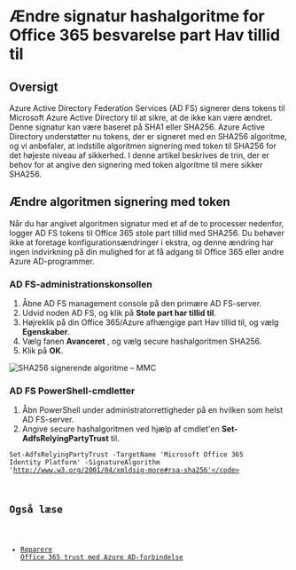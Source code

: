 <properties
    pageTitle="Rediger signatur hashalgoritme for sikkerhed og rettighedsadministration besvare part i Office 365 | Microsoft Azure"
    description="Denne side indeholder retningslinjer til at ændre SHA algoritme til sammenslutning tillid med Office 365"
    keywords="SHA1, SHA256, O365, sammenslutning aadconnect adfs, ad fs, og Skift sha sammenslutning sikkerhed og rettighedsadministration, stole part Hav tillid til"
    services="active-directory"
    documentationCenter=""
    authors="anandyadavmsft"
    manager="samueld"
    editor=""/>

<tags
    ms.service="active-directory"
    ms.workload="identity"
    ms.tgt_pltfrm="na"
    ms.devlang="na"
    ms.topic="article"
    ms.date="08/01/2016"
    ms.author="anandy"/>

# <a name="change-signature-hash-algorithm-for-office-365-replying-party-trust"></a>Ændre signatur hashalgoritme for Office 365 besvarelse part Hav tillid til

## <a name="overview"></a>Oversigt

Azure Active Directory Federation Services (AD FS) signerer dens tokens til Microsoft Azure Active Directory til at sikre, at de ikke kan være ændret. Denne signatur kan være baseret på SHA1 eller SHA256. Azure Active Directory understøtter nu tokens, der er signeret med en SHA256 algoritme, og vi anbefaler, at indstille algoritmen signering med token til SHA256 for det højeste niveau af sikkerhed. I denne artikel beskrives de trin, der er behov for at angive den signering med token algoritme til mere sikker SHA256.

## <a name="change-the-token-signing-algorithm"></a>Ændre algoritmen signering med token

Når du har angivet algoritmen signatur med et af de to processer nedenfor, logger AD FS tokens til Office 365 stole part tillid med SHA256. Du behøver ikke at foretage konfigurationsændringer i ekstra, og denne ændring har ingen indvirkning på din mulighed for at få adgang til Office 365 eller andre Azure AD-programmer.

### <a name="ad-fs-management-console"></a>AD FS-administrationskonsollen

1. Åbne AD FS management console på den primære AD FS-server.
2. Udvid noden AD FS, og klik på **Stole part har tillid til**.
3. Højreklik på din Office 365/Azure afhængige part Hav tillid til, og vælg **Egenskaber**.
4. Vælg fanen **Avanceret** , og vælg secure hashalgoritmen SHA256.
5. Klik på **OK**.

![SHA256 signerende algoritme – MMC](./media/active-directory-aadconnectfed-sha256guidance/mmc.png)

### <a name="ad-fs-powershell-cmdlets"></a>AD FS PowerShell-cmdletter

1. Åbn PowerShell under administratorrettigheder på en hvilken som helst AD FS-server.
2. Angive secure hashalgoritmen ved hjælp af cmdlet'en **Set-AdfsRelyingPartyTrust** til.

 <code>Set-AdfsRelyingPartyTrust -TargetName 'Microsoft Office 365 Identity Platform' -SignatureAlgorithm 'http://www.w3.org/2001/04/xmldsig-more#rsa-sha256'</code>

## <a name="also-read"></a>Også læse

* [Reparere Office 365 trust med Azure AD-forbindelse](./active-directory-aadconnect-federation-management.md#repairing-the-trust)
